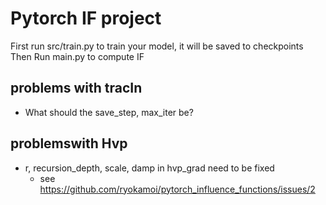 # Pytorch IF project
First run src/train.py to train your model, it will be saved to checkpoints\
Then Run main.py to compute IF


## problems with tracIn
- What should the save_step, max_iter be?

## problemswith  Hvp
- r, recursion_depth, scale, damp in hvp_grad need to be fixed
    - see https://github.com/ryokamoi/pytorch_influence_functions/issues/2
